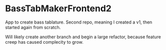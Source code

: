 # BassTabMakerFrontend2

App to create bass tablature. Second repo, meaning I created a v1, then started again from scratch.

Will likely create another branch and begin a large refactor, because feature creep has caused complecity to grow.


